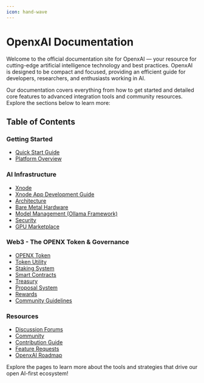 ```yaml
---
icon: hand-wave
---
```


# OpenxAI Documentation

Welcome to the official documentation site for OpenxAI — your resource for cutting-edge artificial intelligence technology and best practices. OpenxAI is designed to be compact and focused, providing an efficient guide for developers, researchers, and enthusiasts working in AI.

Our documentation covers everything from how to get started and detailed core features to advanced integration tools and community resources. Explore the sections below to learn more:

## Table of Contents

### Getting Started
- [Quick Start Guide](/getting-started/quick-start-guide)
- [Platform Overview](/getting-started/platform-overview)

### AI Infrastructure
- [Xnode](/infrastructure/xnode)
- [Xnode App Development Guide](/infrastructure/xnode)
- [Architecture](/infrastructure/architecture)
- [Bare Metal Hardware](/infrastructure/bare-metal-hardware)
- [Model Management (Ollama Framework)](/infrastructure/model-management)
- [Security](/infrastructure/security)
- [GPU Marketplace](/infrastructure/gpu-marketplace)

### Web3 - The OPENX Token & Governance
- [OPENX Token](/web3/openxai-token)
- [Token Utility](/web3/token-utility)
- [Staking System](/web3/staking-system)
- [Smart Contracts](/web3/smart-contracts)
- [Treasury](/web3/treasury)
- [Proposal System](/web3/proposal-system)
- [Rewards](/web3/rewards)
- [Community Guidelines](/web3/community-guidelines)

### Resources
- [Discussion Forums](/resources/discussion-forums)
- [Community](/resources/community)
- [Contribution Guide](/resources/contribution-guide)
- [Feature Requests](/resources/feature-requests)
- [OpenxAI Roadmap](/resources/roadmap)

Explore the pages to learn more about the tools and strategies that drive our open AI-first ecosystem!
